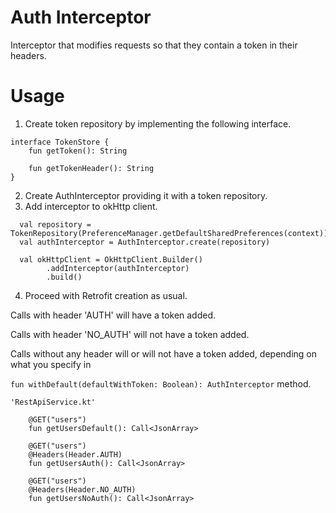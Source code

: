 # Auth Interceptor
Interceptor that modifies requests so that they contain a token in their headers.

# Usage
1. Create token repository by implementing the following interface.
````
interface TokenStore {
    fun getToken(): String

    fun getTokenHeader(): String
}
````

2. Create AuthInterceptor providing it with a token repository.
3. Add interceptor to okHttp client.



````
  val repository = TokenRepository(PreferenceManager.getDefaultSharedPreferences(context))
  val authInterceptor = AuthInterceptor.create(repository)

  val okHttpClient = OkHttpClient.Builder()
        .addInterceptor(authInterceptor)
        .build()
````
4. Proceed with Retrofit creation as usual.

Calls with header 'AUTH' will have a token added.

Calls with header 'NO_AUTH' will not have a token added.

Calls without any header will or will not have a token added, depending on what you specify in 

````fun withDefault(defaultWithToken: Boolean): AuthInterceptor```` method.
````
'RestApiService.kt'
    
    @GET("users")
    fun getUsersDefault(): Call<JsonArray>

    @GET("users")
    @Headers(Header.AUTH)
    fun getUsersAuth(): Call<JsonArray>

    @GET("users")
    @Headers(Header.NO_AUTH)
    fun getUsersNoAuth(): Call<JsonArray>
````
